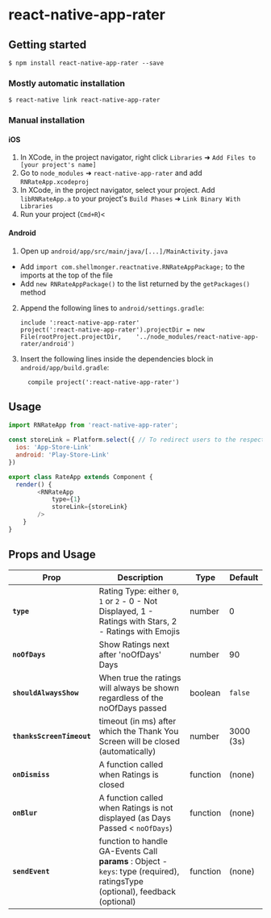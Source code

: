 
# react-native-app-rater

## Getting started

`$ npm install react-native-app-rater --save`

### Mostly automatic installation

`$ react-native link react-native-app-rater`

### Manual installation


#### iOS

1. In XCode, in the project navigator, right click `Libraries` ➜ `Add Files to [your project's name]`
2. Go to `node_modules` ➜ `react-native-app-rater` and add `RNRateApp.xcodeproj`
3. In XCode, in the project navigator, select your project. Add `libRNRateApp.a` to your project's `Build Phases` ➜ `Link Binary With Libraries`
4. Run your project (`Cmd+R`)<

#### Android

1. Open up `android/app/src/main/java/[...]/MainActivity.java`
  - Add `import com.shellmonger.reactnative.RNRateAppPackage;` to the imports at the top of the file
  - Add `new RNRateAppPackage()` to the list returned by the `getPackages()` method
2. Append the following lines to `android/settings.gradle`:
  	```
  	include ':react-native-app-rater'
  	project(':react-native-app-rater').projectDir = new File(rootProject.projectDir, 	'../node_modules/react-native-app-rater/android')
  	```
3. Insert the following lines inside the dependencies block in `android/app/build.gradle`:
  	```
      compile project(':react-native-app-rater')
  	```

## Usage
```javascript
import RNRateApp from 'react-native-app-rater';

const storeLink = Platform.select({	// To redirect users to the respective app store to rate app
  ios: 'App-Store-Link'
  android: 'Play-Store-Link'
})

export class RateApp extends Component {
  render() {
		<RNRateApp
			type={1}
			storeLink={storeLink}
		/>
	}
}
```
## Props and Usage
Prop | Description | Type | Default
------ | ------ | ------ | ------
 **`type`** | Rating Type: either `0`, `1` or `2` - 0 - Not Displayed, 1 - Ratings with Stars, 2 - Ratings with Emojis | number | 0
 **`noOfDays`** | Show Ratings next after 'noOfDays' Days | number | 90
 **`shouldAlwaysShow`** | When true the ratings will always be shown regardless of the noOfDays passed | boolean | `false`
 **`thanksScreenTimeout`** | timeout (in ms) after which the Thank You Screen will be closed (automatically) | number | 3000 (3s)
 **`onDismiss`** | A function called when Ratings is closed | function | (none)
 **`onBlur`** | A function called when Ratings is not displayed (as Days Passed < `noOfDays`) | function | (none)
 **`sendEvent`** | function to handle GA-Events Call **params** : Object - `keys`: type (required), ratingsType (optional), feedback (optional)| function | (none)
